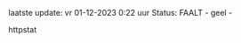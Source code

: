 laatste update: 
vr 01-12-2023  0:22   uur 
Status: FAALT - geel - 
<div class="service Y">httpstat</div>